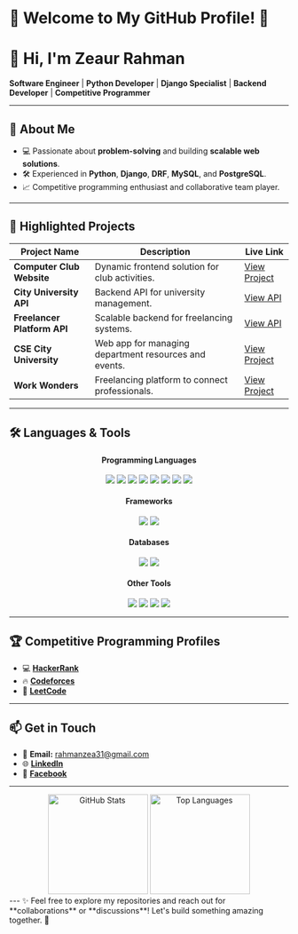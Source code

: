 # 🌟 **Welcome to My GitHub Profile!** 🌟

# 👋 Hi, I'm **Zeaur Rahman**  
**Software Engineer** | **Python Developer** | **Django Specialist** | **Backend Developer** | **Competitive Programmer**

---

## 🚀 **About Me**  
- 💻 Passionate about **problem-solving** and building **scalable web solutions**.  
- 🛠️ Experienced in **Python**, **Django**, **DRF**, **MySQL**, and **PostgreSQL**.  
- 📈 Competitive programming enthusiast and collaborative team player.  

---

## 📂 **Highlighted Projects**  

| Project Name                              | Description                                            | Live Link |
|-------------------------------------------|--------------------------------------------------------|-----------|
| **Computer Club Website**                 | Dynamic frontend solution for club activities.         | [View Project](https://computerclub-cityuniversity.netlify.app/) |
| **City University API**                   | Backend API for university management.                 | [View API](https://city-uni-dpt-api.onrender.com) |
| **Freelancer Platform API**               | Scalable backend for freelancing systems.              | [View API](https://api-freelancing-site.vercel.app/) |
| **CSE City University**                   | Web app for managing department resources and events.  | [View Project](https://csecityuniversity.netlify.app/) |
| **Work Wonders**                          | Freelancing platform to connect professionals.         | [View Project](https://work-wonders.vercel.app/) |

---

## 🛠️ **Languages & Tools**  

<div align="center">
  <h4>Programming Languages</h4>
  <img src="https://img.shields.io/badge/-Python-3776AB?style=for-the-badge&logo=Python&logoColor=white" />
  <img src="https://img.shields.io/badge/-JavaScript-F7DF1E?style=for-the-badge&logo=JavaScript&logoColor=black" />
  <img src="https://img.shields.io/badge/-SQL-4479A1?style=for-the-badge&logo=MySQL&logoColor=white" />
  <img src="https://img.shields.io/badge/-HTML-E34F26?style=for-the-badge&logo=HTML5&logoColor=white" />
  <img src="https://img.shields.io/badge/-CSS-1572B6?style=for-the-badge&logo=CSS3&logoColor=white" />
  <img src="https://img.shields.io/badge/-C++-00599C?style=for-the-badge&logo=cplusplus&logoColor=white" />
  <img src="https://img.shields.io/badge/-C-A8B9CC?style=for-the-badge&logo=c&logoColor=white" />
  <img src="https://img.shields.io/badge/-Java-007396?style=for-the-badge&logo=Java&logoColor=white" />
</div>

<div align="center">
  <h4>Frameworks</h4>
  <img src="https://img.shields.io/badge/-Django-092E20?style=for-the-badge&logo=Django&logoColor=white" />
  <img src="https://img.shields.io/badge/-Django%20REST%20Framework-ff1709?style=for-the-badge&logo=django&logoColor=white" />
</div>

<div align="center">
  <h4>Databases</h4>
  <img src="https://img.shields.io/badge/-MySQL-4479A1?style=for-the-badge&logo=MySQL&logoColor=white" />
  <img src="https://img.shields.io/badge/-PostgreSQL-336791?style=for-the-badge&logo=PostgreSQL&logoColor=white" />
</div>

<div align="center">
  <h4>Other Tools</h4>
  <img src="https://img.shields.io/badge/-Docker-2496ED?style=for-the-badge&logo=Docker&logoColor=white" />
  <img src="https://img.shields.io/badge/-Postman-FF6C37?style=for-the-badge&logo=Postman&logoColor=white" />
  <img src="https://img.shields.io/badge/-Git-F05032?style=for-the-badge&logo=Git&logoColor=white" />
  <img src="https://img.shields.io/badge/-GitHub-181717?style=for-the-badge&logo=GitHub&logoColor=white" />
</div>

---

## 🏆 **Competitive Programming Profiles**  
- 💻 [**HackerRank**](https://www.hackerrank.com/profile/rahmanzea31)  
- 🔥 [**Codeforces**](https://codeforces.com/profile/Zeaur_Rahman)  
- 🎯 [**LeetCode**](https://leetcode.com/u/rahmanzea31/)  

---

## 📫 **Get in Touch**  
- 📧 **Email:** [rahmanzea31@gmail.com](mailto:rahmanzea31@gmail.com)  
- 🌐 [**LinkedIn**](https://www.linkedin.com/in/zeaur-rahman-4209622a8)  
- 📱 [**Facebook**](https://www.facebook.com/WanderBlueprint)  

---
<div align="center">
  <img src="https://github-readme-stats.vercel.app/api?username=Zea2002&show_icons=true&theme=radical" alt="GitHub Stats" height="180px" />
  <img src="https://github-readme-stats.vercel.app/api/top-langs/?username=Zea2002&layout=compact&theme=radical" alt="Top Languages" height="180px" />
</div>
---
✨ Feel free to explore my repositories and reach out for **collaborations** or **discussions**! Let's build something amazing together. 🌟
